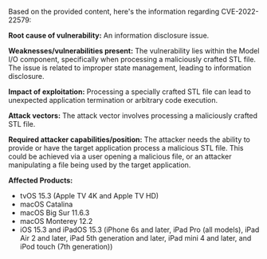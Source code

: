 Based on the provided content, here's the information regarding CVE-2022-22579:

**Root cause of vulnerability:** An information disclosure issue.

**Weaknesses/vulnerabilities present:** The vulnerability lies within the Model I/O component, specifically when processing a maliciously crafted STL file. The issue is related to improper state management, leading to information disclosure.

**Impact of exploitation:** Processing a specially crafted STL file can lead to unexpected application termination or arbitrary code execution.

**Attack vectors:** The attack vector involves processing a maliciously crafted STL file.

**Required attacker capabilities/position:** The attacker needs the ability to provide or have the target application process a malicious STL file. This could be achieved via a user opening a malicious file, or an attacker manipulating a file being used by the target application.

**Affected Products:**

*   tvOS 15.3 (Apple TV 4K and Apple TV HD)
*   macOS Catalina
*   macOS Big Sur 11.6.3
*   macOS Monterey 12.2
*   iOS 15.3 and iPadOS 15.3 (iPhone 6s and later, iPad Pro (all models), iPad Air 2 and later, iPad 5th generation and later, iPad mini 4 and later, and iPod touch (7th generation))